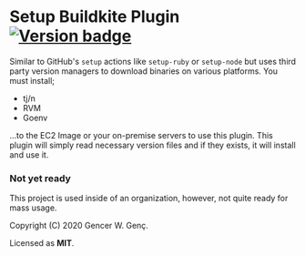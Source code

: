 # Setup Buildkite Plugin [![Version badge](https://img.shields.io/badge/setup-v0.1.3-blue?style=flat-square)](https://buildkite.com/plugins)


Similar to GitHub's `setup` actions like `setup-ruby` or `setup-node` but uses third party version managers to download binaries on various platforms. You must install;

- tj/n
- RVM
- Goenv

...to the EC2 Image or your on-premise servers to use this plugin. This plugin will simply read necessary version files and if they exists, it will install and use it.

### Not yet ready
This project is used inside of an organization, however, not quite ready for mass usage.

Copyright (C) 2020 Gencer W. Genç.

Licensed as **MIT**.
